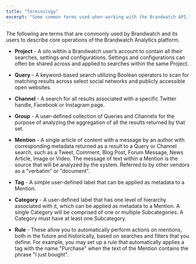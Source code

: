 ```yaml
---
title: "Terminology"
excerpt: "Some common terms used when working with the Brandwatch API."
---
```

The following are terms that are commonly used by Brandwatch and its users to describe core operations of the Brandwatch Analytics platform.

* **Project** ​- A silo within a Brandwatch user’s account to contain all their searches, settings and configurations. Settings and configurations can often be shared across and applied to searches within the same Project.

* **Query** ​- A keyword-based search utilizing Boolean operators to scan for matching results across select social networks and publicly accessible open websites.

* **Channel** ​- A search for all results associated with a specific Twitter handle, Facebook or Instagram page.

* **Group** ​- A user-defined collection of Queries and Channels for the purpose of analyzing the aggregation of all the results returned by that set.

* **Mention** ​- A single article of content with a message by an author with corresponding metadata returned as a result to a Query or Channel search, such as a Tweet, Comment, Blog Post, Forum Message, News Article, Image or Video. The message of text within a Mention is the source that will be analyzed by the system. Referred to by other vendors as a "verbatim" or "document".

* **Tag** ​- A simple user-defined label that can be applied as metadata to a Mention.

* **Category** ​- A user-defined label that has one level of hierarchy associated with it, which can be applied as metadata to a Mention. A single Category will be comprised of one or multiple Subcategories. A Category must have at least one Subcategory.

* **Rule** ​- These allow you to automatically perform actions on mentions, both in the future and historically, based on searches and filters that you define. For example, you may set up a rule that automatically applies a tag with the name "Purchase" when the text of the Mention contains the phrase "I just bought".